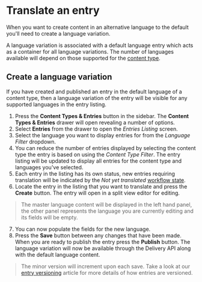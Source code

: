 # Translate an entry
When you want to create content in an alternative language to the default you'll need to create a language variation.

A language variation is associated with a default language entry which acts as a container for all language variations. The number of languages available will depend on those supported for the [content type](/content-types/enable-disable-languages.md).

## Create a language variation
If you have created and published an entry in the default language of a content type, then a language variation of the entry will be visible for any supported languages in the entry listing.

1. Press the **Content Types & Entries** button in the sidebar. The **Content Types & Entries** drawer will open revealing a number of options.
2. Select **Entries** from the drawer to open the *Entries Listing* screen.
3. Select the language you want to display entries for from the *Language Filter* dropdown.
4. You can reduce the number of entries displayed by selecting the content type the entry is based on using the *Content Type Filter*. The entry listing will be updated to display all entries for the content type and languages you've selected.
5. Each entry in the listing has its own status, new entries requiring translation will be indicated by the *Not yet translated* [workflow state](/entries/workflow-states.md).
6. Locate the entry in the listing that you want to translate and press the **Create** button. The entry will open in a split view editor for editing.
> The master language content will be displayed in the left hand panel, the other panel represents the language you are currently editing and its fields will be empty.
7. You can now populate the fields for the new language.
8. Press the **Save** button between any changes that have been made. When you are ready to publish the entry press the **Publish** button. The language variation will now be available through the Delivery API along with the default language content.
> The minor version will increment upon each save. Take a look at our [entry versioning](/entries/entry-versioning.md) article for more details of how entries are versioned.
